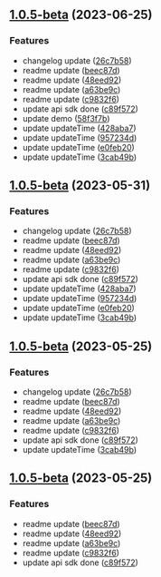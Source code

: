 ## [1.0.5-beta](https://github.com/Kucoin/kucoin-node-sdk/compare/v1.0.4...v1.0.5-beta) (2023-06-25)


### Features

* changelog update ([26c7b58](https://github.com/Kucoin/kucoin-node-sdk/commit/26c7b5868d010145e6772adeb93318db0f9ca421))
* readme update ([beec87d](https://github.com/Kucoin/kucoin-node-sdk/commit/beec87d2e941ed23cec99968fc223f186f236198))
* readme update ([48eed92](https://github.com/Kucoin/kucoin-node-sdk/commit/48eed9266f85d078290de26371e7aa1c6af33851))
* readme update ([a63be9c](https://github.com/Kucoin/kucoin-node-sdk/commit/a63be9c9283b927afcd1aec404a5179851a75f5b))
* readme update ([c9832f6](https://github.com/Kucoin/kucoin-node-sdk/commit/c9832f6764d8987e77ae9e8a5d7039f299c404ff))
* update api sdk done ([c89f572](https://github.com/Kucoin/kucoin-node-sdk/commit/c89f572f92455185cfb9c441ed6bd025c2462e08))
* update demo ([58f3f7b](https://github.com/Kucoin/kucoin-node-sdk/commit/58f3f7b945ac63046cff97b28cc752e6b88e61e2))
* update updateTime ([428aba7](https://github.com/Kucoin/kucoin-node-sdk/commit/428aba71ed84e7dd6f3af911978772e3c07511e6))
* update updateTime ([957234d](https://github.com/Kucoin/kucoin-node-sdk/commit/957234d8c26b09faee3a374f4b611b23dde5273c))
* update updateTime ([e0feb20](https://github.com/Kucoin/kucoin-node-sdk/commit/e0feb20577123be35fdd0835b684ca21e233ad84))
* update updateTime ([3cab49b](https://github.com/Kucoin/kucoin-node-sdk/commit/3cab49b4b122e82c6cefaf8a207a0b1851cdb23a))



## [1.0.5-beta](https://github.com/Kucoin/kucoin-node-sdk/compare/v1.0.4...v1.0.5-beta) (2023-05-31)


### Features

* changelog update ([26c7b58](https://github.com/Kucoin/kucoin-node-sdk/commit/26c7b5868d010145e6772adeb93318db0f9ca421))
* readme update ([beec87d](https://github.com/Kucoin/kucoin-node-sdk/commit/beec87d2e941ed23cec99968fc223f186f236198))
* readme update ([48eed92](https://github.com/Kucoin/kucoin-node-sdk/commit/48eed9266f85d078290de26371e7aa1c6af33851))
* readme update ([a63be9c](https://github.com/Kucoin/kucoin-node-sdk/commit/a63be9c9283b927afcd1aec404a5179851a75f5b))
* readme update ([c9832f6](https://github.com/Kucoin/kucoin-node-sdk/commit/c9832f6764d8987e77ae9e8a5d7039f299c404ff))
* update api sdk done ([c89f572](https://github.com/Kucoin/kucoin-node-sdk/commit/c89f572f92455185cfb9c441ed6bd025c2462e08))
* update updateTime ([428aba7](https://github.com/Kucoin/kucoin-node-sdk/commit/428aba71ed84e7dd6f3af911978772e3c07511e6))
* update updateTime ([957234d](https://github.com/Kucoin/kucoin-node-sdk/commit/957234d8c26b09faee3a374f4b611b23dde5273c))
* update updateTime ([e0feb20](https://github.com/Kucoin/kucoin-node-sdk/commit/e0feb20577123be35fdd0835b684ca21e233ad84))
* update updateTime ([3cab49b](https://github.com/Kucoin/kucoin-node-sdk/commit/3cab49b4b122e82c6cefaf8a207a0b1851cdb23a))



## [1.0.5-beta](https://github.com/Kucoin/kucoin-node-sdk/compare/v1.0.4...v1.0.5-beta) (2023-05-25)


### Features

* changelog update ([26c7b58](https://github.com/Kucoin/kucoin-node-sdk/commit/26c7b5868d010145e6772adeb93318db0f9ca421))
* readme update ([beec87d](https://github.com/Kucoin/kucoin-node-sdk/commit/beec87d2e941ed23cec99968fc223f186f236198))
* readme update ([48eed92](https://github.com/Kucoin/kucoin-node-sdk/commit/48eed9266f85d078290de26371e7aa1c6af33851))
* readme update ([a63be9c](https://github.com/Kucoin/kucoin-node-sdk/commit/a63be9c9283b927afcd1aec404a5179851a75f5b))
* readme update ([c9832f6](https://github.com/Kucoin/kucoin-node-sdk/commit/c9832f6764d8987e77ae9e8a5d7039f299c404ff))
* update api sdk done ([c89f572](https://github.com/Kucoin/kucoin-node-sdk/commit/c89f572f92455185cfb9c441ed6bd025c2462e08))
* update updateTime ([3cab49b](https://github.com/Kucoin/kucoin-node-sdk/commit/3cab49b4b122e82c6cefaf8a207a0b1851cdb23a))



## [1.0.5-beta](https://github.com/Kucoin/kucoin-node-sdk/compare/v1.0.4...v1.0.5-beta) (2023-05-25)


### Features

* readme update ([beec87d](https://github.com/Kucoin/kucoin-node-sdk/commit/beec87d2e941ed23cec99968fc223f186f236198))
* readme update ([48eed92](https://github.com/Kucoin/kucoin-node-sdk/commit/48eed9266f85d078290de26371e7aa1c6af33851))
* readme update ([a63be9c](https://github.com/Kucoin/kucoin-node-sdk/commit/a63be9c9283b927afcd1aec404a5179851a75f5b))
* readme update ([c9832f6](https://github.com/Kucoin/kucoin-node-sdk/commit/c9832f6764d8987e77ae9e8a5d7039f299c404ff))
* update api sdk done ([c89f572](https://github.com/Kucoin/kucoin-node-sdk/commit/c89f572f92455185cfb9c441ed6bd025c2462e08))




